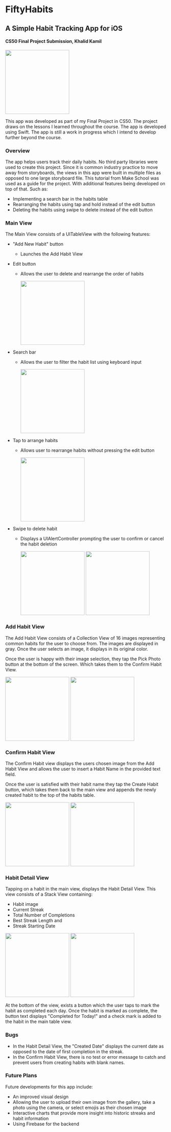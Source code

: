 # FiftyHabits

## A Simple Habit Tracking App for iOS

#### CS50 Final Project Submission, Khalid Kamil

<img src="images/main-view.png" width="200">

This app was developed as part of my Final Project in CS50. The project draws on the lessons I learned throughout the course. The app is developed using Swift. The app is still a work in progress which I intend to develop further beyond the course.

### **Overview**

The app helps users track their daily habits. No third party libraries were used to create this project. Since it is common industry practice to move away from storyboards, the views in this app were built in multiple files as opposed to one large storyboard file. This tutorial from Make School was used as a guide for the project. With additional features being developed on top of that. Such as:

- Implementing a search bar in the habits table
- Rearranging the habits using tap and hold instead of the edit button
- Deleting the habits using swipe to delete instead of the edit button

### **Main View**

The Main View consists of a UITableView with the following features:

- "Add New Habit" button

  - Launches the Add Habit View

- Edit button

  - Allows the user to delete and rearrange the order of habits

    <img src="images/main-view-edit.png" width="200">

- Search bar

  - Allows the user to filter the habit list using keyboard input

    <img src="images/main-view-search.png" width="200">

- Tap to arrange habits

  - Allows user to rearrange habits without pressing the edit button

    <img src="images/main-view-tap-arrange.png" width="200">

- Swipe to delete habit

  - Displays a UIAlertController prompting the user to confirm or cancel the habit deletion

    <img src="images/main-view-delete.png" width="200">
    <img src="images/main-view-delete-confirm.png" width="200">

### **Add Habit View**

The Add Habit View consists of a Collection View of 16 images representing common habits for the user to choose from. The images are displayed in gray. Once the user selects an image, it displays in its original color.

Once the user is happy with their image selection, they tap the Pick Photo button at the bottom of the screen. Which takes them to the Confirm Habit View.

<img src="images/habit-creation.png" width="200">
<img src="images/habit-creation-selected.png" width="200">

### **Confirm Habit View**

The Confirm Habit view displays the users chosen image from the Add Habit View and allows the user to insert a Habit Name in the provided text field.

Once the user is satisfied with their habit name they tap the Create Habit button, which takes them back to the main view and appends the newly created habit to the top of the habits table.

<img src="images/habit-confirm-input.png" width="200">
<img src="images/habit-confirm-input2.png" width="200">

### **Habit Detail View**

Tapping on a habit in the main view, displays the Habit Detail View. This view consists of a Stack View containing:

- Habit image
- Current Streak
- Total Number of Completions
- Best Streak Length and
- Streak Starting Date

<img src="images/habit-detail.png" width="200">
<img src="images/habit-detail2.png" width="200">

At the bottom of the view, exists a button which the user taps to mark the habit as completed each day. Once the habit is marked as complete, the button text displays "Completed for Today!" and a check mark is added to the habit in the main table view.

### **Bugs**

- In the Habit Detail View, the "Created Date" displays the current date as opposed to the date of first completion in the streak.
- In the Confirm Habit View, there is no test or error message to catch and prevent users from creating habits with blank names.

### **Future Plans**

Future developments for this app include:

- An improved visual design
- Allowing the user to upload their own image from the gallery, take a photo using the camera, or select emojis as their chosen image
- Interactive charts that provide more insight into historic streaks and habit information
- Using Firebase for the backend
